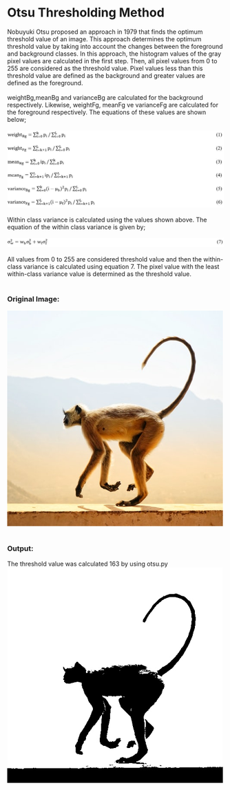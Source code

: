 # Otsu Thresholding Method
Nobuyuki Otsu proposed an approach in 1979 that finds the optimum threshold value of an image.
This approach determines the optimum threshold value by taking into account the changes between the foreground and background classes. 
In this approach, the histogram values of the gray pixel values are calculated in the first step.
Then, all pixel values from 0 to 255 are considered as the threshold value. 
Pixel values less than this threshold value are defined as the background and greater values are defined as the foreground.
<br><br>
weightBg,meanBg and varianceBg are calculated for the background respectively. Likewise, weightFg, meanFg ve varianceFg are calculated for the foreground respectively. 
The equations of these values are shown below;
<br><br>
![GitHub Logo](/images/equation1.jpg)
<br><br>
Within class variance is calculated using the values shown above.
The equation of the within class variance is given by;
<br><br>
![GitHub Logo](/images/equation2.jpg)
<br><br>
All values from 0 to 255 are considered threshold value and then the within-class variance is calculated using equation 7.
The pixel value with the least within-class variance value is determined as the threshold value.
<br><br>
### Original Image:
![GitHub Logo](/images/animal.jpg)
<br><br>
### Output:
The threshold value was calculated 163 by using otsu.py<br>
![GitHub Logo](/images/animal_binary.jpg)
